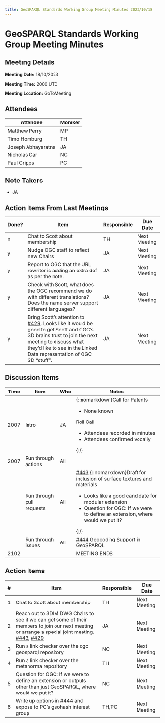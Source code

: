 ```yaml
---
title: GeoSPARQL Standards Working Group Meeting Minutes 2023/10/18
---
```

# GeoSPARQL Standards Working Group Meeting Minutes
## Meeting Details
**Meeting Date:** 18/10/2023

**Meeting Time:** 2000 UTC

**Meeting Location:** GoToMeeting  

## Attendees

| Attendee | Moniker |
| ---- | ---- |
| Matthew Perry | MP |
| Timo Homburg | TH |
| Joseph Abhayaratna | JA |
| Nicholas Car | NC |
| Paul Cripps | PC |

## Note Takers
- JA

## Action Items From Last Meetings

| Done? | Item | Responsible | Due Date |
| ---- | ---- | ---- | --- |
| n | Chat to Scott about membership | TH | Next Meeting |
| y | Nudge OGC staff to reflect new Chairs | JA | Next Meeting |
| y | Report to OGC that the URL rewriter is adding an extra def as per the note. | JA | Next Meeting |
| y | Check with Scott, what does the OGC recommend we do with different translations? Does the name server support different languages? | JA | Next Meeting |
| y | Bring Scott’s attention to [#429](https://github.com/opengeospatial/ogc-geosparql/issues/429). Looks like it would be good to get Scott and OGC’s 3D brains trust to join the next meeting to discuss what they’d like to see in the Linked Data representation of OGC 3D “stuff”. | JA | Next Meeting |

## Discussion Items

| Time | Item | Who | Notes |
| ---- | ---- | ---- | ---- |
| 2007 | Intro | JA | {::nomarkdown}Call for Patents<ul><li>None known</li></ul>Roll Call<ul><li>Attendees recorded in minutes</li><li>Attendees confirmed vocally</li></ul> {:/} |
| 2007 | Run through actions | All | |
<br/> | Run through pull requests | All | [#443](https://github.com/opengeospatial/ogc-geosparql/pull/443) {::nomarkdown}Draft for inclusion of surface textures and materials<ul><li>Looks like a good candidate for modular extension</li><li>Question for OGC: If we were to define an extension, where would we put it?</li></ul>{:/} |
<br/> | Run through issues | All | [#444](https://github.com/opengeospatial/ogc-geosparql/issues/444) Geocoding Support in GeoSPARQL |
| 2102 | | | MEETING ENDS |

## Action Items

| \# | Item | Responsible | Due Date |
| ---- | ---- | ---- | ---- |
| <span name="action_1">1</span> | Chat to Scott about membership | TH | Next Meeting |
| <span name="action_2">2</span> |  Reach out to 3DIM DWG Chairs to see if we can get some of their members to join our next meeting or arrange a special joint meeting. [#443](https://github.com/opengeospatial/ogc-geosparql/pull/443), [#429](https://github.com/opengeospatial/ogc-geosparql/issues/429) | JA | Next Meeting |
| <span name="action_3">3</span> | Run a link checker over the ogc geosparql repository | NC | Next Meeting |
| <span name="action_4">4</span> | Run a link checker over the metanorma repository | TH | Next Meeting |
| <span name="action_5">5</span> | Question for OGC: If we were to define an extension or outputs other than just GeoSPARQL, where would we put it? | NC | Next Meeting |
| <span name="action_6">6</span> | Write up options in [#444](https://github.com/opengeospatial/ogc-geosparql/issues/444) and expose to PC’s geohash interest group | TH/PC | Next Meeting |
